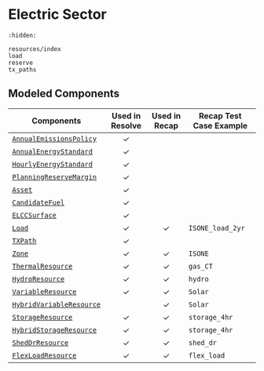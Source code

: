 # Electric Sector

```{toctree}
:hidden:

resources/index
load
reserve
tx_paths
```

## Modeled Components

| Components                                                                                                | Used in Resolve | Used in Recap | Recap Test Case Example |
|-----------------------------------------------------------------------------------------------------------|:---------------:|:-------------:|-------------------------|
| [`AnnualEmissionsPolicy`](#new_modeling_toolkit.system.policy.AnnualEmissionsPolicy)                      |        ✓        |               |                         | 
| [`AnnualEnergyStandard`](#new_modeling_toolkit.system.policy.AnnualEnergyStandard)                        |        ✓        |               |                         |
| [`HourlyEnergyStandard`](#new_modeling_toolkit.system.policy.HourlyEnergyStandard)                        |        ✓        |               |                         |
| [`PlanningReserveMargin`](#new_modeling_toolkit.system.policy.PlanningReserveMargin)                      |        ✓        |               |                         |
| [`Asset`](#new_modeling_toolkit.system.asset.Asset)                                                       |        ✓        |               |                         |
| [`CandidateFuel`](#new_modeling_toolkit.system.fuel.CandidateFuel)                                        |        ✓        |               |                         |
| [`ELCCSurface`](#new_modeling_toolkit.system.electric.elcc.ELCCSurface)                                   |        ✓        |               |                         |
| [`Load`](#new_modeling_toolkit.system.electric.load_component.Load)                                       |        ✓        |       ✓       | `ISONE_load_2yr`        |
| [`TXPath`](#new_modeling_toolkit.system.electric.tx_path.TxPath)                                          |        ✓        |               |                         |
| [`Zone`](#new_modeling_toolkit.system.zone.Zone)                                                          |        ✓        |       ✓       | `ISONE`                 |
| [`ThermalResource`](#new_modeling_toolkit.system.electric.resources.thermal.ThermalResource)              |        ✓        |       ✓       | `gas_CT`                |
| [`HydroResource`](#new_modeling_toolkit.system.electric.resources.hydro.HydroResource)                    |        ✓        |       ✓       | `hydro`                 |
| [`VariableResource`](#new_modeling_toolkit.system.electric.resources.variable.VariableResource)           |        ✓        |       ✓       | `Solar`                 |
| [`HybridVariableResource`](#new_modeling_toolkit.system.electric.resources.hybrid.HybridVariableResource) |                 |       ✓       | `Solar`                 |
| [`StorageResource`](#new_modeling_toolkit.system.electric.resources.storage.StorageResource)              |        ✓        |       ✓       | `storage_4hr`           |
| [`HybridStorageResource`](#new_modeling_toolkit.system.electric.resources.hybridHybridStorageResource)    |        ✓        |       ✓       | `storage_4hr`           |
| [`ShedDrResource`](#new_modeling_toolkit.system.electric.resources.shed_dr.ShedDrResource)                |        ✓        |       ✓       | `shed_dr`               |
| [`FlexLoadResource`](#new_modeling_toolkit.system.electric.resources.flex_load.FlexLoadResource)          |        ✓        |       ✓       | `flex_load`             |